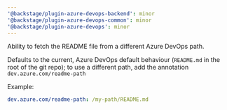 ```yaml
---
'@backstage/plugin-azure-devops-backend': minor
'@backstage/plugin-azure-devops-common': minor
'@backstage/plugin-azure-devops': minor
---
```


Ability to fetch the README file from a different Azure DevOps path.

Defaults to the current, Azure DevOps default behaviour (`README.md` in the root of the git repo); to use a different path, add the annotation `dev.azure.com/readme-path`

Example:

```yaml
dev.azure.com/readme-path: /my-path/README.md
```
